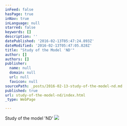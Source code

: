 ```yaml
---
inFeed: false
hasPage: true
inNav: true
inLanguage: null
starred: false
keywords: []
description: ''
datePublished: '2016-02-13T05:47:24.893Z'
dateModified: '2016-02-13T05:47:05.828Z'
title: "Study of the Model 'ND'"
author: []
authors: []
publisher:
  name: null
  domain: null
  url: null
  favicon: null
sourcePath: _posts/2016-02-13-study-of-the-model-nd.md
published: true
url: study-of-the-model-nd/index.html
_type: WebPage

---
```

Study of the model 'ND'
![](https://the-grid-user-content.s3-us-west-2.amazonaws.com/f3b4fd12-c7b9-4739-a5d8-873fc583c300.jpg)